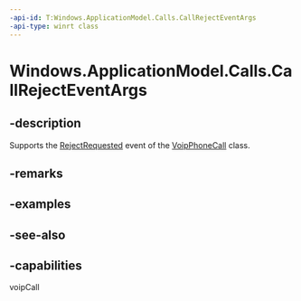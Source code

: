 ```yaml
---
-api-id: T:Windows.ApplicationModel.Calls.CallRejectEventArgs
-api-type: winrt class
---
```


<!-- Class syntax.
public class CallRejectEventArgs : Windows.ApplicationModel.Calls.ICallRejectEventArgs
-->

# Windows.ApplicationModel.Calls.CallRejectEventArgs

## -description
Supports the [RejectRequested](voipphonecall_rejectrequested.md) event of the [VoipPhoneCall](voipphonecall.md) class.

## -remarks

## -examples

## -see-also


## -capabilities
voipCall
